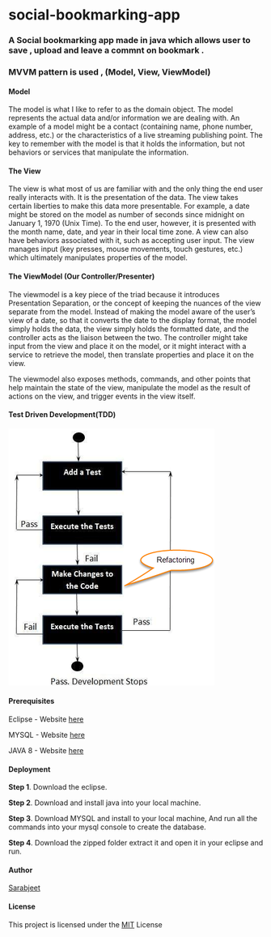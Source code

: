 # social-bookmarking-app

### A Social bookmarking app made in java which allows user to save , upload and leave a commnt on bookmark .

### MVVM pattern is used , (Model, View, ViewModel)

#### Model 

The model is what I like to refer to as the domain object. The model represents the actual data and/or information we are dealing with. An example of a model might be a contact (containing name, phone number, address, etc.) or the characteristics of a live streaming publishing point. The key to remember with the model is that it holds the information, but not behaviors or services that manipulate the information.

#### The View 

The view is what most of us are familiar with and the only thing the end user really interacts with. It is the presentation of the data. The view takes certain liberties to make this data more presentable. For example, a date might be stored on the model as number of seconds since midnight on January 1, 1970 (Unix Time). To the end user, however, it is presented with the month name, date, and year in their local time zone. A view can also have behaviors associated with it, such as accepting user input. The view manages input (key presses, mouse movements, touch gestures, etc.) which ultimately manipulates properties of the model.


#### The ViewModel (Our Controller/Presenter)

The viewmodel is a key piece of the triad because it introduces Presentation Separation, or the concept of keeping the nuances of the view separate from the model. Instead of making the model aware of the user’s view of a date, so that it converts the date to the display format, the model simply holds the data, the view simply holds the formatted date, and the controller acts as the liaison between the two. The controller might take input from the view and place it on the model, or it might interact with a service to retrieve the model, then translate properties and place it on the view.

The viewmodel also exposes methods, commands, and other points that help maintain the state of the view, manipulate the model as the result of actions on the view, and trigger events in the view itself.

#### Test Driven Development(TDD)
![alt tag](https://github.com/sarabDevOps/social-bookmarking-app/blob/main/TDDImage.png)


#### Prerequisites
Eclipse -  Website [here](https://www.eclipse.org/downloads/)

MYSQL   -  Website [here](https://www.mysql.com/downloads/)

JAVA 8  -  Website [here](https://www.oracle.com/java/technologies/javase-downloads.html)

#### Deployment

**Step 1**. Download the eclipse.

**Step 2**. Download and install java into your local machine.

**Step 3**. Download MYSQL and install to your local machine, And run all the commands into your mysql console to create the database.

**Step 4**. Download the zipped folder extract it and open it in your eclipse and run.





#### Author
          
[Sarabjeet ](https://github.com/sarabDevOps/social-bookmarking-app)

#### License

This project is licensed under the [MIT](https://github.com/sarabDevOPs/social-bookmarking-app/blob/master/LICENSE) License 


